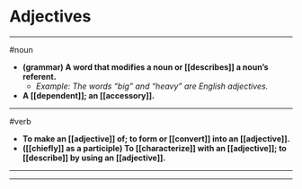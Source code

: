 # Adjectives
---
#noun
- **(grammar) A word that modifies a noun or [[describes]] a noun’s referent.**
	- _Example: The words “big” and “heavy” are English adjectives._
- **A [[dependent]]; an [[accessory]].**
---
#verb
- **To make an [[adjective]] of; to form or [[convert]] into an [[adjective]].**
- **([[chiefly]] as a participle) To [[characterize]] with an [[adjective]]; to [[describe]] by using an [[adjective]].**
---
---
